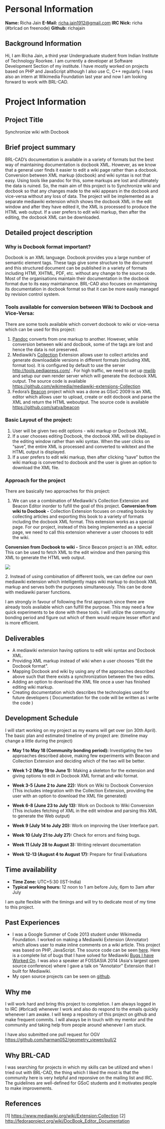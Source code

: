 # Personal Information

**Name:** Richa Jain
**E-Mail:** richa.jain1912@gmail.com
**IRC Nick:** richa (\#brlcad on freenode)
**Github:** richajain

## Background Information

Hi, I am Richa Jain, a third year Undergraduate student from Indian
Institute of Technology Roorkee. I am currently a developer at Software
Development Section of my institute. I have mostly worked on projects
based on PHP and JavaScript although I also use C, C++ regularly. I was
also an intern at Wikimedia Foundation last year and now I am looking
forward to work with BRL-CAD.

# Project Information

## Project Title

Synchronize wiki with Docbook

## Brief project summary

BRL-CAD’s documentation is available in a variety of formats but the
best way of maintaining documentation is docbook XML. However, as we
know that a general user finds it easier to edit a wiki page rather than
a docbook. Conversion between XML markup (docbook) and wiki syntax is
not that easy. Using tools like pandoc for this, some markups are lost
and ultimately the data is ruined. So, the main aim of this project is
to Synchronize wiki and docbook so that any changes made to the wiki
appears in the docbook and vice-versa without any loss of data. The
project will be implemented as a separate mediawiki extension which
shows the docbook XML in the edit window and after they have edited it,
the XML is processed to produce the HTML web output. If a user prefers
to edit wiki markup, then after the editing, the docbook XML can be
downloaded.

## Detailed project description

### Why is Docbook format important?

Docbook is an XML language. Docbook provides you a large number of
semantic element tags. These tags give some structure to the document
and this structured document can be published in a variety of formats
including HTMl, XHTML, PDF, etc. without any change to the source code.
Most of the organisations maintain their documentation in the docbook
format due to its easy maintainance. BRL-CAD also focuses on maintaining
its documentation in docbook format so that it can be more easily
managed by revision control system.

### Tools available for conversion between Wiki to Docbook and Vice-Versa:

There are some tools available which convert docbook to wiki or
vice-versa which can be used for this project:

1.  [Pandoc](https://github.com/jgm/pandoc) converts from one markup to
    another. However, while conversion between wiki and docbook, some of
    the tags are lost and hence the data is not preserved.
2.  Mediawiki’s
    [Collection](https://www.mediawiki.org/wiki/Extension:Collection)
    Extension allows user to collect articles and generate downloadable
    versions in different formats (including XML format too). It is
    configured by default to use the server
    <http://tools.pediapress.com/> . For high traffic, we need to set up
    [mwlib](http://mwlib.readthedocs.org/en/latest/installation.html)
    and setup our own render server which will generate the docbook XML
    output. The source code is available
    <https://github.com/wikimedia/mediawiki-extensions-Collection>
3.  Fedora’s
    [Beacon](http://fedoraproject.org/wiki/DocBook_Editor_Documentation)
    project which was a done as GSoC 2009 is an XML editor which allows
    user to upload, create or edit docbook and parse the XML and return
    the HTML weboutput. The source code is available
    <https://github.com/satya/beacon>

### Basic Layout of the project:

1.  User will be given two edit options - wiki markup or Docbook XML.
2.  If a user chooses editing Docbook, the docbook XML will be displayed
    in the editing window rather than wiki syntax. When the user clicks
    on “save”, the entire XML is processed and converted to wikitext and
    the HTML output is displayed.
3.  If a user prefers to edit wiki markup, then after clicking “save”
    button the wiki markup is converted to docbook and the user is given
    an option to download the XML file.

### Approach for the project

There are basically two approaches for this project:
1. We can use a combination of Mediawiki's Collection Extension and
Beacon Editor inorder to fufill the goal of this project.
**Conversion from wiki to Docbook -** Collection Extension focuses on
creating books by collecting articles and exporting this book to a
variety of formats including the docbook XML format. This extension
works as a special page. For our project, instead of this being
implemented as a special page, we need to call this extension whenever a
user chooses to edit the wiki.

**Conversion from Docbook to wiki -** Since Beacon project is an XML
editor. This can be used to fetch XML to the edit window and then
parsing this XML to generate the HTML web output.

![](Mockup.png)

2\. Instead of using combination of different tools, we can define our
own mediawiki extension which intelligently maps wiki markup to docbook
XML markup and serves both the purposes simultaneously. This can be done
with mediawiki parser functions.

I am strongly in favour of following the first approach since there are
already tools available which can fulfill the purpose. This may need a
few quick experiments to be done with these tools. I will utilize the
community bonding period and figure out which of them would require
lesser effort and is more efficient.

## Deliverables

-   A mediawiki extension having options to edit wiki syntax and Docbook
    XML.
-   Providing XML markup instead of wiki when a user chooses "Edit the
    Docbook format".
-   Mapping Docbook and wiki by using any of the approaches described
    above such that there exists a synchronization between the two
    edits.
-   Adding an option to download the XML file once a user has finished
    editing wiki markup.
-   Creating documentation which describes the technologies used for
    future developers ( Documentation for the code will be written as I
    write the code )

## Development Schedule

I will start working on my project as my exams will get over (on 30th
April). The basic plan and estimated timeline of my project are:
(timeline may change a little during the project)

-   **May 1 to May 18 (Community bonding period):** Investigating the
    two approaches described above, making few experiments with Beacon
    and Collection Extension and deciding which of the two will be
    better.

<!-- -->

-   **Week 1-2 (May 19 to June 1):** Making a skeleton for the extension
    and giving options to edit in Docbook XML format and wiki format.

<!-- -->

-   **Week 3-5 (June 2 to June 22):** Work on Wiki to Docbook Conversion
    (This includes integration with the Collection Extension, providing
    the user with an option to download the XML file generated)

<!-- -->

-   **Week 6-8 (June 23 to July 13):** Work on Docbook to Wiki
    Conversion (This includes fetching of XML in the edit window and
    parsing this XML to generate the Web output)

<!-- -->

-   **Week 9 (July 14 to July 20):** Work on improving the User
    Interface part.

<!-- -->

-   **Week 10 (July 21 to July 27):** Check for errors and fixing bugs.

<!-- -->

-   **Week 11 (July 28 to August 3):** Writing relevant documentation

<!-- -->

-   **Week 12-13 (August 4 to August 17):** Prepare for final
    Evaluations

## Time availability

-   **Time Zone:** UTC+5:30 (IST-India)
-   **Typical working hours:** 12 noon to 1 am before July, 6pm to 3am
    after July

I am quite flexible with the timings and will try to dedicate most of my
time to this project.

## Past Experiences

-   I was a Google Summer of Code 2013 student under Wikimedia
    Foundation. I worked on making a Mediawiki Extension (Annotator)
    which allows user to make inline comments on a wiki article. This
    project was based on PHP, JavaScript. The source code can be seen
    [here](https://github.com/wikimedia/mediawiki-extensions-Annotator).
    Here is a complete list of bugs that I have solved for Mediawiki
    [Bugs I have Worked
    On](https://gerrit.wikimedia.org/r/#/q/owner:%2522Rjain%2522,n,z). I
    was also a speaker at FOSSASIA 2014 (Asia's largest open source
    conference) where I gave a talk on "Annotator" Extension that I
    built for Mediawiki.
-   My open source projects can be seen on
    [github](https://github.com/richajain).

## Why me

I will work hard and bring this project to completion. I am always
logged in to IRC (\#brlcad) whenever I work and also do respond to the
emails quickly whenever I am awake. I will keep a repository of this
project on github and make frequent commits. I will always be in touch
with my mentor and the community and taking help from people around
whenever I am stuck.

I have also submitted one pull request for OGV
<https://github.com/harman052/geometry_viewer/pull/2>

## Why BRL-CAD

I was searching for projects in which my skills can be utilized and when
I tried out with BRL-CAD, the thing which I liked the most is that the
community here is very helpful and reponsive on the mailing list and
IRC. The guidelines are well-defined for GSoC students and it motivates
people to make improvements.

## References

\[1\] <https://www.mediawiki.org/wiki/Extension:Collection>
\[2\] <http://fedoraproject.org/wiki/DocBook_Editor_Documentation>
